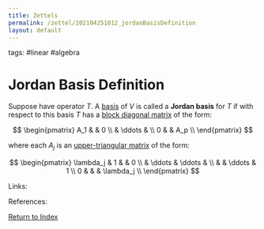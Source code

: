 ```yaml
---
title: Zettels
permalink: /zettel/202104251012_jordanBasisDefinition
layout: default
---
```

tags: #linear #algebra

# Jordan Basis Definition

Suppose have operator $T$. A [basis](202102072233_matrixLinearMap) of $V$ is called a 
**Jordan basis** for $T$ if with respect to this basis $T$ has a [block diagonal matrix](202104241535_blockDiagonalMatrixDefinition)
of the form:

$$
\begin{pmatrix}
A_1 & & 0 \\
 & \ddots & \\
 0 & & A_p \\
\end{pmatrix}
$$

where each $A_j$ is an [upper-triangular matrix](202102131604_upperTriangularMatrix) of the form:

$$
\begin{pmatrix}
\lambda_j & 1 & & 0 \\
 & \ddots &  \ddots & \\
 & & \ddots & 1 \\
 0 & & & \lambda_j \\
\end{pmatrix}
$$

Links: 

References: 

[Return to Index](index)